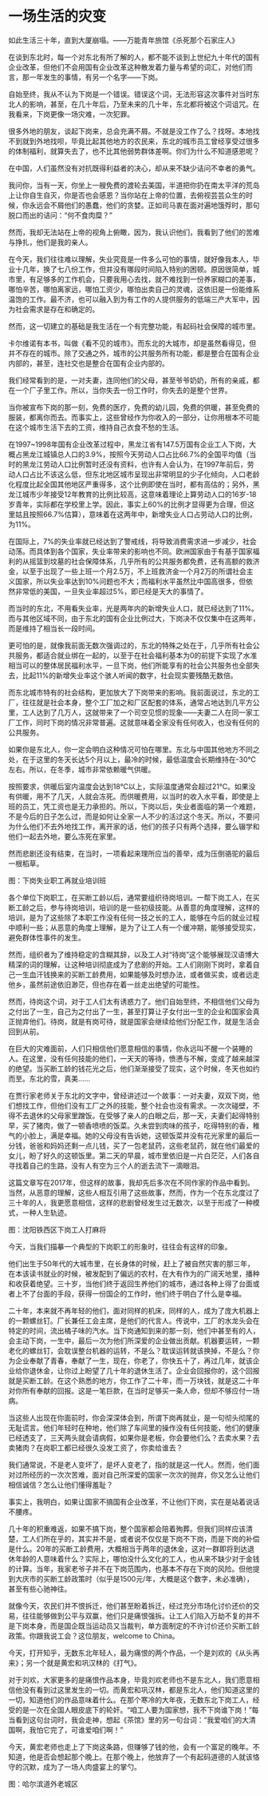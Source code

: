 # 一场生活的灾变



如此生活三十年，直到大厦崩塌。——万能青年旅馆《杀死那个石家庄人》



在谈到东北时，每一个对东北有所了解的人，都不能不谈到上世纪九十年代的国有企业改革，但他们不会用国有企业改革这种散发着力量与希望的词汇，对他们而言，那一年发生的事情，有另一个名字——下岗。



自始至终，我从不认为下岗是一个错误。错误这个词，无法形容这次事件对当时东北人的影响，甚至，在几十年后，乃至未来的几十年，东北都将被这个词诅咒。在我看来，下岗更像一场灾难，一次犯罪。



很多外地的朋友，谈起下岗来，总会充满不屑。不就是没工作了么？找呀。本地找不到就到外地找呗，毕竟比起其他地方的农民来，东北的城市员工曾经享受过很多的体制福利，就算失去了，也不比其他弱势群体差啊。你们为什么不知道感恩呢？



在中国，人们虽然没有对抗既得利益者的决心，却从来不缺少诘问不幸者的勇气。



我问你，当有一天，你坐上一艘免费的渡轮去美国，半道把你扔在南太平洋的荒岛上让你自生自灭，你是否也会感恩？当你站在上帝的位置，去俯视芸芸众生的时候，你永远会不屑他们的愚蠢，他们的贪婪。正如司马衷在面对遍地饿殍时，那句脱口而出的诘问：“何不食肉糜？”



然而，我却无法站在上帝的视角上俯瞰，因为，我认识他们，我看到了他们的苦难与挣扎，他们是我的亲人。



在今天，我们往往难以理解，失业究竟是一件多么可怕的事情，就好像我本人，毕业十几年，换了七八份工作，但并没有哪段时间陷入特别的困顿。原因很简单，城市里，有足够多的工作机会，只要我用心去找，就不难找到一份养家糊口的差事，哪怕辛苦，哪怕离家远，哪怕工资少，哪怕出卖自己的灵魂，这依旧是一份能维系温饱的工作。最不济，也可以融入到为有工作的人提供服务的低端三产大军中，因为社会需求是存在和确定的。



然而，这一切建立的基础是我生活在一个有完整功能，有起码社会保障的城市里。



卡尔维诺有本书，叫做《看不见的城市》。而东北的大城市，却是虽然看得见，但并不存在的城市。除了交通之外，城市的公共服务所有功能，都是整合在国有企业内部的，甚至，连社交也是整合在国有企业内部的。



我们经常看到的是，一对夫妻，连同他们的父母，甚至爷爷奶奶，所有的亲戚，都在一个厂子里工作。所以，当你失去一份工作时，你失去的是整个世界。



当你被宣布下岗的那一刻，免费的医疗，免费的幼儿园，免费的供暖，甚至免费的服装，都离你而去。而事实上，这些曾经作为你收入的一部分，让你用根本不可能在这个城市生活下去的工资，维持自己衣食不愁的生活。







在1997~1998年国有企业改革过程中，黑龙江省有147.5万国有企业工人下岗，大概占黑龙江城镇总人口的3.9%，按照今天劳动人口占比66.7%的全国平均值（当时的黑龙江劳动人口比例暂时还没有资料，也许有人会认为，在1997年前后，劳动人口占比不该这么低，但东北地区城市呈现出非常明显的少子化倾向，人口老龄化程度比起全国其他地区严重得多，这个比例即使在当时，都有高估的；另外，黑龙江城市少年接受12年教育的比例比较高，这意味着理论上算劳动人口的16岁-18岁青年，实际都在学校里上学。因此，事实上60%的比例才显得更为合理，但这里姑且按照66.7%估算），意味着在这两年中，新增失业人口占劳动人口的比例，为11%。



在国际上，7%的失业率就已经达到了警戒线，将导致消费需求进一步减少，社会动荡。而具体到各个国家，失业率带来的影响也不同。欧洲国家由于有基于国家福利的从摇篮到坟墓的社会保障体系，几乎所有的公共服务都免费，还有高额的救济金，以至于出现了一些上班一个月2.5万，不上班救济金一个月2万的所谓社会主义国家，所以失业率达到10%问题也不大；而福利水平虽然比中国高很多，但依然非常低的美国，一旦失业率超过5%，即已经是天大的事情了。



而当时的东北，不用看失业率，光是两年内的新增失业人口，就已经达到了11%。而与其他区域不同，由于东北的国有企业比例过大，下岗决不仅仅集中在这两年，而是维持了相当长一段时间。



更可怕的是，就像我前面无数次强调过的，东北的特殊之处在于，几乎所有社会公共服务，都适合就业绑在一起的，以至于在社会福利基本为0的前提下实现了水准相当可以的整体居民福利水平，一旦下岗，他们所能享有的社会公共服务也全部失去，比起11%的新增失业率这个骇人听闻的数字，社会现实要残酷无数倍。







而东北城市特有的社会结构，更加放大了下岗带来的影响。我前面说过，东北的工厂，往往就是社会本身，整个工厂加之和厂区配套的体系，通常占地达到几平方公里，工人达到了几万人，这就带来了一个司空见惯的现象——夫妻二人在同一家工厂工作，同时下岗的情况非常普遍。这就意味着全家没有任何收入，也没有任何的公共服务。



如果你是东北人，你一定会明白这种情况可怕在哪里。东北与中国其他地方不同之处，在于这里的冬天长达5个月以上，最冷的时候，最低温度会长期维持在-30℃左右。所以，在冬季，城市非常依赖暖气供暖。



按照要求，供暖后室内温度会达到18℃以上，实际温度通常会超过21℃。如果没有供暖，用不了几天，人就会冻死。而供暖费用，以当时的收入水平看，即使是上班的员工，凭工资也是无力承担的。所以，下岗以后，失业者面临的第一个难题，不是今后的日子怎么过，而是如何让全家一人不少的活过这个冬天。所以，不要问为什么他们不去外地找工作，离开家的话，他们的孩子只有两个选择，要么辍学和他们一起去外地，要么冻死在家里。



然而悲剧还没有结束，在当时，一项看起来理所应当的善举，成为压倒骆驼的最后一根稻草。



图：下岗失业职工再就业培训班



各个单位下岗职工，在买断工龄以后，通常要组织待岗培训。一帮下岗工人，在买断工龄之后，参与待岗培训，培训的是一些初级技能。从善意的角度理解，这样的培训，是为了这些除了本职工作没有任何一技之长的工人，能够在今后的就业过程中顺利一些；从恶意的角度上理解，是为了让工人有一个缓冲期，能够接受现实，避免群体性事件的发生。



然而，组织者为了维持稳定的含糊其辞，以及工人对“待岗”这个能够展现汉语博大精深的词的理解，让这种培训彻底成为了悲剧的开始。工人们刚刚下岗时，拿着自己一生血汗钱换来的买断工龄费用，如果能够及时想办法，或者做买卖，或者远走他乡，虽然前途依旧渺茫，但也存在着一丝走出绝望的可能性。



然而，待岗这个词，对于工人们太有诱惑力了。他们自始至终，不相信他们父母为之付出了一生，自己为之付出了一生，甚至打算让子女付出一生的企业和国家会真正抛弃他们。待岗，就是有岗可待，就是国家会继续给他们分配工作，就是生活会回到从前。



在巨大的灾难面前，人们只相信他们愿意相信的事情，你永远叫不醒一个装睡的人。在这里，没有任何技能的他们，一天天的等待，愤懑与不解，变成了越来越深的绝望。当买断工龄的钱花光之后，他们渐渐接受了现实，这个时候，冬天也如约而至。东北的雪，真美……







在贾行家老师关于东北的文字中，曾经讲述过一个故事：一对夫妻，双双下岗，他们想找工作，但他们没有工厂之外的技能，整个社会也没有需求。一次次碰壁，不得不去退休的父母家里蹭饭。在受够了亲人的白眼之后，那一天，夫妻们起得特别早，买了猪肉，做了一顿香喷喷的饭菜。久未尝到肉味的孩子，吃得特别的香，稚气的小脸上，满是幸福。她的父母没有告诉她，这顿饭菜并没有花光家里的最后一分钱，爸爸和妈妈还剩一点儿钱，买了一包老鼠药，这些老鼠药，就在他们最爱的女儿，盼了好久的这顿饭里。第二天的早晨，城市里依旧是一片白茫茫，人们各自寻找着自己的生路，没有人有空为三个人的逝去流下一滴眼泪。



这篇文章写在2017年，但这样的故事，我却先后多次在不同作家的作品中看到。当然，从恶意的理解，这些人相互引用了这些故事，然而，作为一个在东北度过了三十年的人，我更愿意相信，这样的悲剧曾经发生过无数次，以至于形成了一种模式，一种人生轨迹。



图：沈阳铁西区下岗工人打麻将



今天，当我们描摹一个典型的下岗职工的形象时，往往会有这样的印象。



他们出生于50年代的大城市里，在长身体的时候，赶上了被自然灾害的那三年，在本该读书就业的时候，被发配到了偏远的农村，在大有作为的广阔天地里，播种和收获着绝望。三十岁，当他们终于返回生养他们的城市，通过各种上得了台面或者上不了台面的手段，获得一份国企的工作时，他们终于明白了什么是幸福。



二十年，本来就不再年轻的他们，面对同样的机床，同样的人，成为了庞大机器上的一颗螺丝钉。厂长兼任工会主席，是他们的代言人。传说中，工厂的水龙头会在特定的时间，流出橘子味的汽水。当下岗通知到来的那一刻，他们中甚至有的人，会主动下岗，一生中，最后一次为他们所深爱的企业做出贡献。机器要运转，一颗老化的螺丝钉，会耽误整台机器的运转，不是么？耽误运转就该换掉，不是么？你为企业奉献了青春，奉献了一生，现在，你老了，你快五十了，再过几年，就该企业给你退休金，让你过上盼望了几十年的退休生活了。企业会回报你的，这个回报就是买断工龄。在这个熟悉的地方，你工作了二十年，而一万块钱，就是这二十年对你所有奉献的回报。这是一笔巨款，在当时足够买一条人命，但却不够应付一场病。



当这些人出现在你面前时，你会深深体会到，所谓下岗再就业，是一句彻头彻尾的无耻谎言。他们年轻时在种地，他们除了车间里的操作没有任何技能，他们的健康已经透支了，三天两头就会请病假，如果你是老板，你会要他们么？去卖水果？去卖猪肉？在岗职工都已经很久没发工资了，你卖给谁去？



我们通常说，不是老人变坏了，是坏人变老了，指的就是这一代人。然而，他们面对过所经历的一次次苦难，面对自己所深爱的国家一次次的抛弃，你又怎么让他们相信诚信？怎么让他们懂得羞耻？



事实上，我明白，如果让国家不搞国有企业改革，不让他们下岗，实在是站着说话不腰疼。



几十年的积重难返，如果不搞下岗，整个国家都会陪着殉葬。但我们同样应该清楚，工人们所在乎的，其实并不是，或者说不仅仅是下岗不下岗，而是下岗的补偿是什么。20年的买断工龄费用，大概相当于两年的退休金，这对一群即将到达退休年龄的人意味着什么？实际上，哪怕没什么文化的工人，也从来不缺少对于金钱的计算。当年，我家老爷子并不在下岗范围内，也基本不存在下岗的风险。但他提到大庆市的买断工龄政策时（似乎是1500元/年，大概是这个数字，未必准确），甚至有些心驰神往。



就像今天，农民们并不恨拆迁，他们甚至盼着拆迁，经过充分市场化讨价还价的交易，往往能够做到公平与双赢，他们只是痛恨强拆。让工人们陷入万劫不复的并不是下岗本身，而是国企既当运动员又当裁判，单方面制定的不许讨价还价买断工龄政策。你跟我说工会？这位朋友，welcome to China。







今天，打开知乎，无数东北年轻人，最为痛恨的两个作品，一个是刘欢的《从头再来》；另一个就是黄宏和巩汉林的《打气》。



对于刘欢，大家更多的是痛恨作品本身，毕竟刘欢老师也不是东北人，我们愿意相信他没有看到过这里发生的一切。而黄宏和巩汉林，都是东北人，他们知道这里的一切，知道他们的作品意味着什么。在那个寒冷的大年夜，无数东北下岗工人，经受的是一次在全国人眼皮底下的轮奸。“咱工人要为国家想，我不下岗谁下岗！”每当看到这句台词时，我会走神，想起《茶馆》里的另一句台词：“我爱咱们的大清国啊，我怕它完了，可谁爱咱们啊！”



今天，黄宏老师也走上了下岗这条路，但赚够了钱的他，会有一个富足的晚年。不知道，他是否会想起那个晚上。在那个晚上，他放弃了一个有起码道德的人就该恪守的沉默，成为了一场人肉盛宴上的掌勺。



图：哈尔滨道外老城区